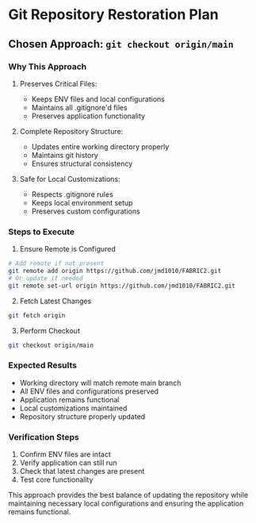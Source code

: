 # Git Repository Restoration Plan

## Chosen Approach: `git checkout origin/main`

### Why This Approach
1. Preserves Critical Files:
   - Keeps ENV files and local configurations
   - Maintains all .gitignore'd files
   - Preserves application functionality

2. Complete Repository Structure:
   - Updates entire working directory properly
   - Maintains git history
   - Ensures structural consistency

3. Safe for Local Customizations:
   - Respects .gitignore rules
   - Keeps local environment setup
   - Preserves custom configurations

### Steps to Execute

1. Ensure Remote is Configured
```bash
# Add remote if not present
git remote add origin https://github.com/jmd1010/FABRIC2.git
# Or update if needed
git remote set-url origin https://github.com/jmd1010/FABRIC2.git
```

2. Fetch Latest Changes
```bash
git fetch origin
```

3. Perform Checkout
```bash
git checkout origin/main
```

### Expected Results
- Working directory will match remote main branch
- All ENV files and configurations preserved
- Application remains functional
- Local customizations maintained
- Repository structure properly updated

### Verification Steps
1. Confirm ENV files are intact
2. Verify application can still run
3. Check that latest changes are present
4. Test core functionality

This approach provides the best balance of updating the repository while maintaining necessary local configurations and ensuring the application remains functional.